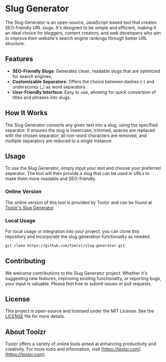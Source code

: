 # Slug Generator

The Slug Generator is an open-source, JavaScript-based tool that creates SEO-friendly URL slugs. It's designed to be simple and efficient, making it an ideal choice for bloggers, content creators, and web developers who aim to improve their website's search engine rankings through better URL structure.

## Features

- **SEO-Friendly Slugs**: Generates clean, readable slugs that are optimized for search engines.
- **Customizable Separators**: Offers the choice between dashes (-) and underscores (_) as word separators.
- **User-Friendly Interface**: Easy to use, allowing for quick conversion of titles and phrases into slugs.

## How It Works

The Slug Generator converts any given text into a slug, using the specified separator. It ensures the slug is lowercase, trimmed, spaces are replaced with the chosen separator, all non-word characters are removed, and multiple separators are reduced to a single instance.

## Usage

To use the Slug Generator, simply input your text and choose your preferred separator. The tool will then provide a slug that can be used in URLs to make them more readable and SEO-friendly.

### Online Version

The online version of this tool is provided by Toolzr and can be found at [Toolzr's Slug Generator](https://toolzr.com/slug-generator).

### Local Usage

For local usage or integration into your project, you can clone this repository and incorporate the slug generation functionality as needed.

```bash
git clone https://github.com/toolzr/slug-generator.git
```

## Contributing

We welcome contributions to the Slug Generator project. Whether it's suggesting new features, improving existing functionality, or reporting bugs, your input is valuable. Please feel free to submit issues or pull requests.

## License

This project is open-source and licensed under the MIT License. See the [LICENSE](LICENSE.md) file for more details.

## About Toolzr

Toolzr offers a variety of online tools aimed at enhancing productivity and creativity. For more tools and information, visit [https://toolzr.com](https://toolzr.com).
